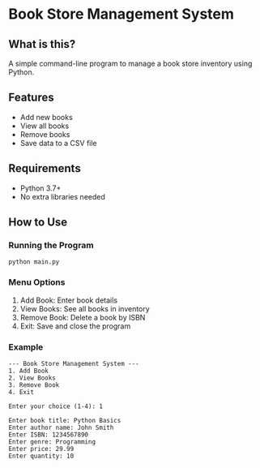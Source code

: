 # Book Store Management System

## What is this?
A simple command-line program to manage a book store inventory using Python.

## Features
- Add new books
- View all books
- Remove books
- Save data to a CSV file

## Requirements
- Python 3.7+
- No extra libraries needed

## How to Use

### Running the Program
```
python main.py
```

### Menu Options
1. Add Book: Enter book details
2. View Books: See all books in inventory
3. Remove Book: Delete a book by ISBN
4. Exit: Save and close the program

### Example
```
--- Book Store Management System ---
1. Add Book
2. View Books
3. Remove Book
4. Exit

Enter your choice (1-4): 1

Enter book title: Python Basics
Enter author name: John Smith
Enter ISBN: 1234567890
Enter genre: Programming
Enter price: 29.99
Enter quantity: 10
